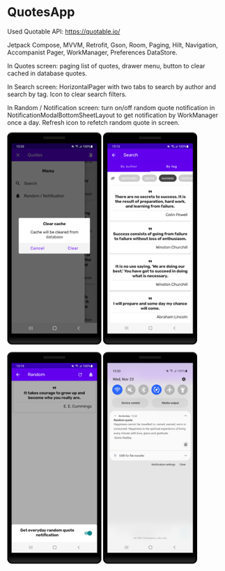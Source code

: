 # QuotesApp

Used Quotable API: https://quotable.io/

Jetpack Compose, MVVM, Retrofit, Gson, Room, Paging, Hilt, Navigation, Accompanist Pager, WorkManager, Preferences DataStore.

In Quotes screen: paging list of quotes, drawer menu, button to clear cached in database quotes.

In Search screen: HorizontalPager with two tabs to search by author and search by tag. Icon to clear search filters.

In Random / Notification screen: turn on/off random quote notification in NotificationModalBottomSheetLayout to get notification by WorkManager once a day. Refresh icon to refetch random quote in screen.

<img src="3.png" width="216" heigth="384"> <img src="1.png" width="216" heigth="384">

<img src="2.png" width="216" heigth="384"> <img src="4.png" width="216" heigth="384">
